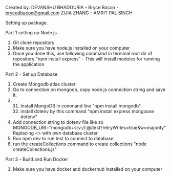 Created by:
DEVANSHU BHADOURIA - <Enter Email Here>
Bryce Bacon - brycedbacon@gmail.com
ZIJIA ZHANG - <Enter Email Here>
AMRIT PAL SINGH <Enter Email Here>

Setting up package.

Part 1 setting up Node.js

1. Git clone repository
2. Make sure you have node.js installed on your computer
3. Once you done this, use following command in terminal root dir of repository
   "npm install express" - This will install modules for running the application

Part 2 - Set up Database

1. Create Mongodb atlas cluster
2. Go to connection on mongodb, copy node.js connection string and save it.
3. 31. Install MongoDB in command line
       "npm install mongodb"
   32. install dotenv by this command
       "npm install express mongoose dotenv"
4. Add connection string to dotenv file like so
   MONGODB_URI="mongodb+srv://<username>:<password>@<cluster-url>/test?retryWrites=true&w=majority"
   Replacing <> with own database cluster
5. Run npm dev to run test to connect to database
6. run the createCollections command to create collections
   "node createCollections.js"

Part 3 - Build and Run Docker

1. Make sure you have docker and dockerhub installed on your computer
